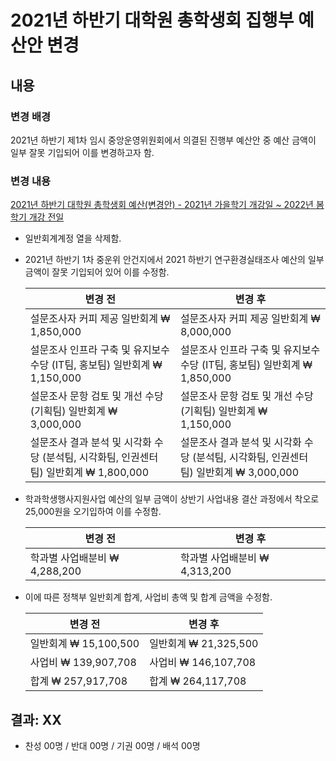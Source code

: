 2021년 하반기 대학원 총학생회 집행부 예산안 변경
==

## 내용

### 변경 배경

2021년 하반기 제1차 임시 중앙운영위원회에서 의결된 진행부 예산안 중 예산 금액이 일부 잘못 기입되어 이를 변경하고자 함.

### 변경 내용 

[2021년 하반기 대학원 총학생회 예산(변경안) - 2021년 가을학기 개강일 ~ 2022년 봄학기 개강 전일](https://github.com/d0ub1ej/CMCM/blob/0b3a72dd1f8f2bc8d5b87dfa0ed67edd11767c2b/2021-2H-1st-CMC/%EC%9D%98%EA%B2%B0%EC%95%88%EA%B1%B4/2021%E1%84%82%E1%85%A7%E1%86%AB_%E1%84%92%E1%85%A1%E1%84%87%E1%85%A1%E1%86%AB%E1%84%80%E1%85%B5_%E1%84%83%E1%85%A2%E1%84%92%E1%85%A1%E1%86%A8%E1%84%8B%E1%85%AF%E1%86%AB_%E1%84%8E%E1%85%A9%E1%86%BC%E1%84%92%E1%85%A1%E1%86%A8%E1%84%89%E1%85%A2%E1%86%BC%E1%84%92%E1%85%AC_%E1%84%8B%E1%85%A8%E1%84%89%E1%85%A1%E1%86%AB(%E1%84%87%E1%85%A7%E1%86%AB%E1%84%80%E1%85%A7%E1%86%BC%E1%84%8B%E1%85%A1%E1%86%AB)_-_2021%E1%84%82%E1%85%A7%E1%86%AB_%E1%84%80%E1%85%A1%E1%84%8B%E1%85%B3%E1%86%AF%E1%84%92%E1%85%A1%E1%86%A8%E1%84%80%E1%85%B5_%E1%84%80%E1%85%A2%E1%84%80%E1%85%A1%E1%86%BC%E1%84%8B%E1%85%B5%E1%86%AF_2022%E1%84%82%E1%85%A7%E1%86%AB_%E1%84%87%E1%85%A9%E1%86%B7%E1%84%92%E1%85%A1%E1%86%A8%E1%84%80%E1%85%B5_%E1%84%80%E1%85%A2%E1%84%80%E1%85%A1%E1%86%BC_%E1%84%8C%E1%85%A5%E1%86%AB%E1%84%8B%E1%85%B5%E1%86%AF.pdf)
- 일반회계계정 열을 삭제함.
- 2021년 하반기 1차 중운위 안건지에서 2021 하반기 연구환경실태조사 예산의 일부 금액이 잘못 기입되어 있어 이를 수정함.

  | 변경 전 | 변경 후 |
    |---|---|
    | 설문조사자 커피 제공 일반회계 ₩ 1,850,000 | 설문조사자 커피 제공 일반회계 ₩ 8,000,000 |
    | 설문조사 인프라 구축 및 유지보수 수당 (IT팀, 홍보팀) 일반회계 ₩ 1,150,000 | 설문조사 인프라 구축 및 유지보수 수당 (IT팀, 홍보팀) 일반회계 ₩ 1,850,000 |
    | 설문조사 문항 검토 및 개선 수당 (기획팀) 일반회계 ₩ 3,000,000 | 설문조사 문항 검토 및 개선 수당 (기획팀) 일반회계 ₩ 1,150,000 |
    | 설문조사 결과 분석 및 시각화 수당 (분석팀, 시각화팀, 인권센터팀) 일반회계 ₩ 1,800,000 | 설문조사 결과 분석 및 시각화 수당 (분석팀, 시각화팀, 인권센터팀) 일반회계 ₩ 3,000,000 |
    
- 학과학생행사지원사업 예산의 일부 금액이 상반기 사업내용 결산 과정에서 착오로 25,000원을 오기입하여 이를 수정함.

  | 변경 전 | 변경 후 |
    |---|---|
    | 학과별 사업배분비 ₩ 4,288,200 | 학과별 사업배분비 ₩ 4,313,200 |


- 이에 따른 정책부 일반회계 합계, 사업비 총액 및 합계 금액을 수정함. 

  | 변경 전 | 변경 후 |
    |---|---|
    | 일반회계 ₩ 15,100,500 | 일반회계  ₩ 21,325,500 |
    | 사업비  ₩ 139,907,708 | 사업비  ₩ 146,107,708 |
    | 합계  ₩ 257,917,708 | 합계 ₩ 264,117,708 | 



## 결과: XX
- 찬성 00명 / 반대 00명 / 기권 00명 / 배석 00명


